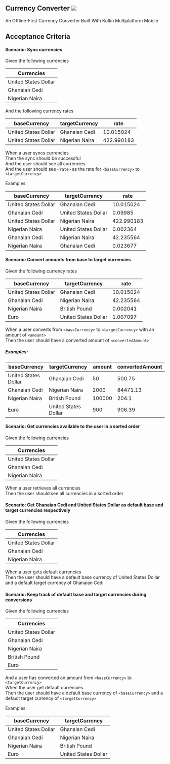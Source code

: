 ## Currency Converter ![](https://github.com/KwabenBerko/Currency-Converter/actions/workflows/master.yml/badge.svg)

An Offline-First Currency Converter Built With Kotlin Multiplatform Mobile

## Acceptance Criteria

#### Scenario: Sync currencies

Given the following currencies

| Currencies           |
|----------------------|
| United States Dollar |
| Ghanaian Cedi        |
| Nigerian Naira       |

And the following currency rates

| baseCurrency         | targetCurrency | rate       |
|----------------------|----------------|------------|
| United States Dollar | Ghanaian Cedi  | 10.015024  |
| United States Dollar | Nigerian Naira | 422.990183 |

When a user syncs currencies  
Then the sync should be successful  
And the user should see all currencies  
And the user should see `<rate>` as the rate for `<baseCurrency>` to `<targetCurrency>`

Examples:

| baseCurrency         | targetCurrency       | rate       |
|----------------------|----------------------|------------|
| United States Dollar | Ghanaian Cedi        | 10.015024  | 
| Ghanaian Cedi        | United States Dollar | 0.09985    |
| United States Dollar | Nigerian Naira       | 422.990183 |
| Nigerian Naira       | United States Dollar | 0.002364   | 
| Ghanaian Cedi        | Nigerian Naira       | 42.235564  | 
| Nigerian Naira       | Ghanaian Cedi        | 0.023677   |

#### Scenario: Convert amounts from base to target currencies

Given the following currency rates

| baseCurrency         | targetCurrency       | rate      |
|----------------------|----------------------|-----------|
| United States Dollar | Ghanaian Cedi        | 10.015024 |
| Ghanaian Cedi        | Nigerian Naira       | 42.235564 |
| Nigerian Naira       | British Pound        | 0.002041  |
| Euro                 | United States Dollar | 1.007097  |

When a user converts from `<baseCurrency>` to `<targetCurrency>` with an amount of `<amount>`  
Then the user should have a converted amount of  `<convertedAmount>`

##### Examples:

| baseCurrency         | targetCurrency       | amount | convertedAmount |
|----------------------|----------------------|--------|-----------------|
| United States Dollar | Ghanaian Cedi        | 50     | 500.75          |
| Ghanaian Cedi        | Nigerian Naira       | 2000   | 84471.13        |
| Nigerian Naira       | British Pound        | 100000 | 204.1           |
| Euro                 | United States Dollar | 900    | 906.39          |

#### Scenario: Get currencies available to the user in a sorted order

Given the following currencies

| Currencies           |
|----------------------|
| United States Dollar |
| Ghanaian Cedi        |
| Nigerian Naira       |

When a user retrieves all currencies  
Then the user should see all currencies in a sorted order

#### Scenario: Get Ghanaian Cedi and United States Dollar as default base and target currencies respectively

Given the following currencies

| Currencies           |
|----------------------|
| United States Dollar |
| Ghanaian Cedi        |
| Nigerian Naira       |

When a user gets default currencies  
Then the user should have a default base currency of United States Dollar and a default target
currency of Ghanaian Cedi

#### Scenario: Keep track of default base and target currencies during conversions

Given the following currencies

| Currencies           |
|----------------------|
| United States Dollar |
| Ghanaian Cedi        |
| Nigerian Naira       |
| British Pound        |
| Euro                 |

And a user has converted an amount from `<baseCurrency>` to `<targetCurrency>`  
When the user get default currencies  
Then the user should have a default base currency of `<baseCurrency>` and a default target currency
of `<targetCurrency>`

Examples:

| baseCurrency         | targetCurrency       |
|----------------------|----------------------|
| United States Dollar | Ghanaian Cedi        |
| Ghanaian Cedi        | Nigerian Naira       |
| Nigerian Naira       | British Pound        |
| Euro                 | United States Dollar |
